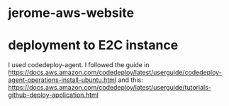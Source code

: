 # jerome-aws-website



# deployment to E2C instance
I used codedeploy-agent.
I followed the guide in https://docs.aws.amazon.com/codedeploy/latest/userguide/codedeploy-agent-operations-install-ubuntu.html
and this: https://docs.aws.amazon.com/codedeploy/latest/userguide/tutorials-github-deploy-application.html
